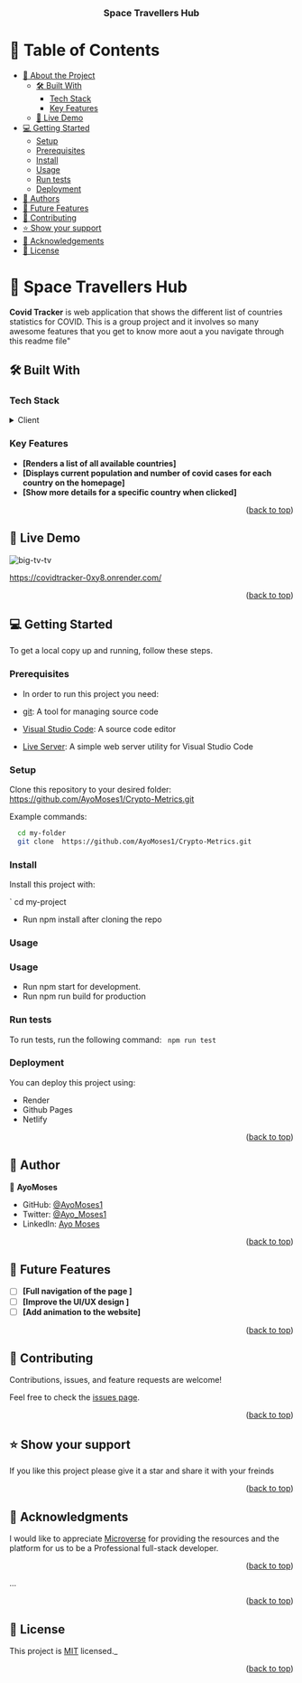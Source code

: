 <a name="readme-top"></a>


<div align="center">
  <br/>

  <h3><b>Space Travellers Hub</b></h3>

</div>

<!-- TABLE OF CONTENTS -->

# 📗 Table of Contents

- [📖 About the Project](#about-project)
  - [🛠 Built With](#built-with)
    - [Tech Stack](#tech-stack)
    - [Key Features](#key-features)
  - [🚀 Live Demo](#live-demo)
- [💻 Getting Started](#getting-started)
  - [Setup](#setup)
  - [Prerequisites](#prerequisites)
  - [Install](#install)
  - [Usage](#usage)
  - [Run tests](#run-tests)
  - [Deployment](#triangular_flag_on_post-deployment)
- [👥 Authors](#authors)
- [🔭 Future Features](#future-features)
- [🤝 Contributing](#contributing)
- [⭐️ Show your support](#support)
- [🙏 Acknowledgements](#acknowledgements)
- [📝 License](#license)

# 📖 Space Travellers Hub <a name="about-project"></a>
**Covid Tracker** is web application that shows the different list of countries statistics for COVID. This is a group project and it involves so many awesome features that you get to know more aout a you navigate through this readme file"

## 🛠 Built With <a name="built-with"></a>

### Tech Stack <a name="tech-stack"></a>

<details>
  <summary>Client</summary>
  <ul>
    <li><a href="#">React</a></li>
    <li><a href="#">Redux</a></li>
  </ul>
</details>





### Key Features <a name="key-features"></a>


- **[Renders a list of all available countries]**
- **[Displays current population and number of covid cases for each country on the homepage]**
- **[Show more details for a specific country when clicked]**

<p align="right">(<a href="#readme-top">back to top</a>)</p>

## 🚀 Live Demo <a name="live-demo"></a>
![big-tv-tv](https://user-images.githubusercontent.com/87722869/219645447-e069fa86-be8e-4372-8bee-c996a5ae5497.gif)


https://covidtracker-0xy8.onrender.com/




<p align="right">(<a href="#readme-top">back to top</a>)</p>


## 💻 Getting Started <a name="getting-started"></a>

To get a local copy up and running, follow these steps.

### Prerequisites

- In order to run this project you need:

- [git](https://git-scm.com/downloads): A tool for managing source code
- [Visual Studio Code](https://code.visualstudio.com/): A source code editor
- [Live Server](https://marketplace.visualstudio.com/items?itemName=ritwickdey.LiveServer): A simple web server utility for Visual Studio Code

### Setup

Clone this repository to your desired folder:
  https://github.com/AyoMoses1/Crypto-Metrics.git

 Example commands:

```sh
  cd my-folder
  git clone  https://github.com/AyoMoses1/Crypto-Metrics.git
```

### Install

Install this project with:

` cd my-project
  - Run npm install after cloning the repo

### Usage

### Usage

- Run npm start for development. 
- Run npm run build for production


### Run tests

To run tests, run the following command:
` npm run test`


### Deployment

You can deploy this project using:
- Render
- Github Pages
- Netlify

<p align="right">(<a href="#readme-top">back to top</a>)</p>

## 👥 Author <a name="authors"></a>

👤 **AyoMoses**

- GitHub: [@AyoMoses1](https://github.com/AyoMoses1)
- Twitter: [@Ayo_Moses1](https://twitter.com/Ayo_Moses1)
- LinkedIn: [Ayo Moses](https://www.linkedin.com/in/ayomoses/)

<p align="right">(<a href="#readme-top">back to top</a>)</p>

<!-- FUTURE FEATURES -->

## 🔭 Future Features <a name="future-features"></a>

- [ ] **[Full navigation of the page ]**
- [ ] **[Improve the UI/UX design  ]**
- [ ] **[Add animation to the website]**

<p align="right">(<a href="#readme-top">back to top</a>)</p>

## 🤝 Contributing <a name="contributing"></a>

Contributions, issues, and feature requests are welcome!

Feel free to check the [issues page](../../issues/).

<p align="right">(<a href="#readme-top">back to top</a>)</p>

## ⭐️ Show your support <a name="support"></a>

If you like this project please give it a star and share it with your freinds 

<p align="right">(<a href="#readme-top">back to top</a>)</p>

## 🙏 Acknowledgments <a name="acknowledgements"></a>

I would like to appreciate [Microverse](https://www.microverse.org/) for providing the resources and the platform for us to be a Professional full-stack developer.

<p align="right">(<a href="#readme-top">back to top</a>)</p>

... 

<p align="right">(<a href="#readme-top">back to top</a>)</p>

## 📝 License <a name="license"></a>

This project is [MIT](./LICENSE.md) licensed._

<p align="right">(<a href="#readme-top">back to top</a>)</p>

